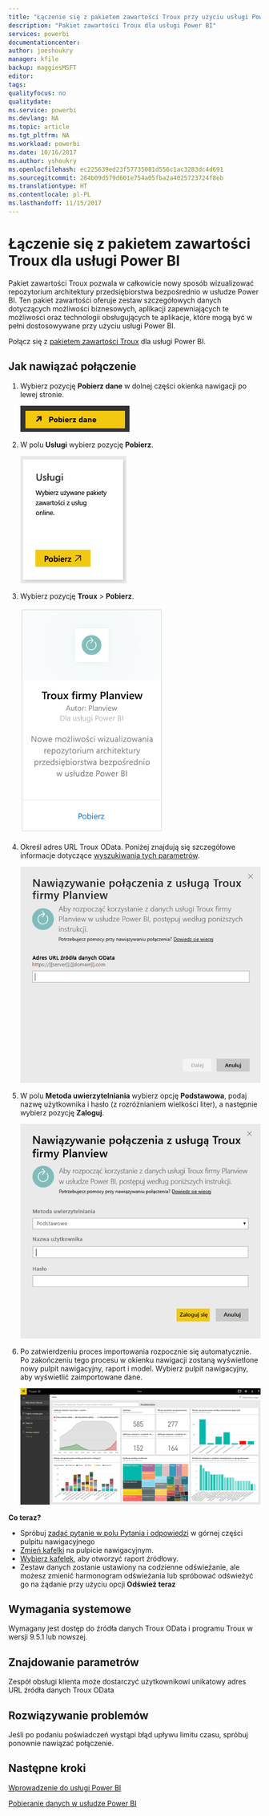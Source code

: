 ```yaml
---
title: "Łączenie się z pakietem zawartości Troux przy użyciu usługi Power BI"
description: "Pakiet zawartości Troux dla usługi Power BI"
services: powerbi
documentationcenter: 
author: joeshoukry
manager: kfile
backup: maggiesMSFT
editor: 
tags: 
qualityfocus: no
qualitydate: 
ms.service: powerbi
ms.devlang: NA
ms.topic: article
ms.tgt_pltfrm: NA
ms.workload: powerbi
ms.date: 10/16/2017
ms.author: yshoukry
ms.openlocfilehash: ec225639ed23f57735081d556c1ac3283dc4d691
ms.sourcegitcommit: 284b09d579d601e754a05fba2a4025723724f8eb
ms.translationtype: HT
ms.contentlocale: pl-PL
ms.lasthandoff: 11/15/2017
---
```

# <a name="connect-to-troux-for-power-bi"></a>Łączenie się z pakietem zawartości Troux dla usługi Power BI
Pakiet zawartości Troux pozwala w całkowicie nowy sposób wizualizować repozytorium architektury przedsiębiorstwa bezpośrednio w usłudze Power BI. Ten pakiet zawartości oferuje zestaw szczegółowych danych dotyczących możliwości biznesowych, aplikacji zapewniających te możliwości oraz technologii obsługujących te aplikacje, które mogą być w pełni dostosowywane przy użyciu usługi Power BI.

Połącz się z [pakietem zawartości Troux](https://app.powerbi.com/getdata/services/troux) dla usługi Power BI.

## <a name="how-to-connect"></a>Jak nawiązać połączenie
1. Wybierz pozycję **Pobierz dane** w dolnej części okienka nawigacji po lewej stronie.
   
   ![](media/service-connect-to-troux/getdata.png)
2. W polu **Usługi** wybierz pozycję **Pobierz**.
   
   ![](media/service-connect-to-troux/services.png)
3. Wybierz pozycję **Troux** \>  **Pobierz**.
   
   ![](media/service-connect-to-troux/troux.png)
4. Określ adres URL Troux OData. Poniżej znajdują się szczegółowe informacje dotyczące [wyszukiwania tych parametrów](#FindingParams).
   
   ![](media/service-connect-to-troux/params.png)
5. W polu **Metoda uwierzytelniania** wybierz opcję **Podstawowa**, podaj nazwę użytkownika i hasło (z rozróżnianiem wielkości liter), a następnie wybierz pozycję **Zaloguj**.
   
    ![](media/service-connect-to-troux/creds.png)
6. Po zatwierdzeniu proces importowania rozpocznie się automatycznie. Po zakończeniu tego procesu w okienku nawigacji zostaną wyświetlone nowy pulpit nawigacyjny, raport i model. Wybierz pulpit nawigacyjny, aby wyświetlić zaimportowane dane.
   
     ![](media/service-connect-to-troux/dashboard.png)

**Co teraz?**

* Spróbuj [zadać pytanie w polu Pytania i odpowiedzi](service-q-and-a.md) w górnej części pulpitu nawigacyjnego
* [Zmień kafelki](service-dashboard-edit-tile.md) na pulpicie nawigacyjnym.
* [Wybierz kafelek](service-dashboard-tiles.md), aby otworzyć raport źródłowy.
* Zestaw danych zostanie ustawiony na codzienne odświeżanie, ale możesz zmienić harmonogram odświeżania lub spróbować odświeżyć go na żądanie przy użyciu opcji **Odśwież teraz**

## <a name="system-requirements"></a>Wymagania systemowe
Wymagany jest dostęp do źródła danych Troux OData i programu Troux w wersji 9.5.1 lub nowszej.

<a name="FindingParams"></a>

## <a name="finding-parameters"></a>Znajdowanie parametrów
Zespół obsługi klienta może dostarczyć użytkownikowi unikatowy adres URL źródła danych Troux OData

## <a name="troubleshooting"></a>Rozwiązywanie problemów
Jeśli po podaniu poświadczeń wystąpi błąd upływu limitu czasu, spróbuj ponownie nawiązać połączenie.

## <a name="next-steps"></a>Następne kroki
[Wprowadzenie do usługi Power BI](service-get-started.md)

[Pobieranie danych w usłudze Power BI](service-get-data.md)

